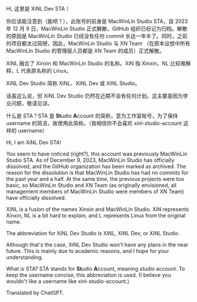 Hi, 这里是 XiNL Dev STA！

你应该能注意到（能吧？），此账号的前身是 MacWinLin Studio STA，自 2023 年 12 月 9 日，MacWinLin Studio 正式解散，GitHub 组织已标记为归档。解散的原因是 MacWinLin Studio 已经没有任何 commit 长达一年半了。同时，之前的项目都太过简陋，因此，MacWinLin Studio 与 XN Team （在原本设想中所有 MacWinLin Studio 的管理层人员都是 XN Team 的成员）正式解散。

XiNL 融合了 Xinxin 和 MacWinLin Studio 的名称。XiN 指 Xinxin，NL 比较难解释，L 代表原名称的 Linux。

XiNL Dev Studio 简称 XiNL、XiNL Dev 或 XiNL Studio。

话虽这么说，但 XiNL Dev Studio 仍然在近期不会有任何计划。这主要是因为学业问题，敬请见谅。

什么是 STA？STA 是 **St**udio **A**ccount 的简称，意为工作室账号，为了保持 username 的简洁，故使用此简称。（我相信你不会喜欢 xinl-studio-account 这样的 username）

Hi, I am XiNL Dev STA!

You seem to have noticed (right?), this account was previously MacWinLin Studio STA. As of December 9, 2023, MacWinLin Studio has officially dissolved, and the GitHub organization has been marked as archived. The reason for the dissolution is that MacWinLin Studio has had no commits for the past year and a half. At the same time, the previous projects were too basic, so MacWinLin Studio and XN Team (as originally envisioned, all management members of MacWinLin Studio were members of XN Team) have officially dissolved.

XiNL is a fusion of the names Xinxin and MacWinLin Studio. XiN represents Xinxin, NL is a bit hard to explain, and L represents Linux from the original name.

The abbreviation for XiNL Dev Studio is XiNL, XiNL Dev, or XiNL Studio.

Although that's the case, XiNL Dev Studio won't have any plans in the near future. This is mainly due to academic reasons, and I hope for your understanding.

What is STA? STA stands for **St**udio **A**ccount, meaning studio account. To keep the username concise, this abbreviation is used. (I believe you wouldn't like a username like xinl-studio-account.)

Translated by ChatGPT.
